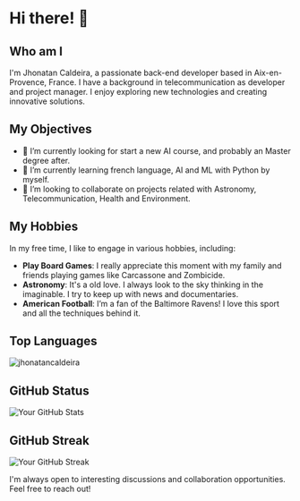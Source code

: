 # Hi there! 👋

## Who am I
I'm Jhonatan Caldeira, a passionate back-end developer based in Aix-en-Provence, France. I have a background in telecommunication as developer and project manager. I enjoy exploring new technologies and creating innovative solutions.

## My Objectives
- 🔭 I’m currently looking for start a new AI course, and probably an Master degree after.
- 🌱 I’m currently learning french language, AI and ML with Python by myself.
- 👯 I’m looking to collaborate on projects related with Astronomy, Telecommunication, Health and Environment.

## My Hobbies
In my free time, I like to engage in various hobbies, including:

- **Play Board Games**: I really appreciate this moment with my family and friends playing games like Carcassone and Zombicide.
- **Astronomy**: It's a old love. I always look to the sky thinking in the imaginable. I try to keep up with news and documentaries.
- **American Football**: I’m a fan of the Baltimore Ravens! I love this sport and all the techniques behind it.

## Top Languages
<img src="https://github-readme-stats.vercel.app/api/top-langs?username=jhonatancaldeira&show_icons=true&locale=en&layout=compact" alt="jhonatancaldeira" />


## GitHub Status
![Your GitHub Stats](https://github-readme-stats-sigma-five.vercel.app/api?username=JhonatanCaldeira&show_icons=true&theme=radical)

## GitHub Streak
![Your GitHub Streak](http://github-readme-streak-stats.herokuapp.com?user=JhonatanCaldeira&theme=dark)

I'm always open to interesting discussions and collaboration opportunities. Feel free to reach out!

<!--
## GitHub Skyline
![Your GitHub Skyline](https://skyline.github.com/JhonatanCaldeira/2022)
-->



<!--
**JhonatanCaldeira/JhonatanCaldeira** is a ✨ _special_ ✨ repository because its `README.md` (this file) appears on your GitHub profile.

Here are some ideas to get you started:

- 🔭 I’m currently working on ...
- 🌱 I’m currently learning ...
- 👯 I’m looking to collaborate on ...
- 🤔 I’m looking for help with ...
- 💬 Ask me about ...
- 📫 How to reach me: ...
- 😄 Pronouns: ...
- ⚡ Fun fact: ...
-->
